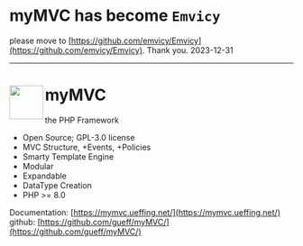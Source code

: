 
# myMVC has become `Emvicy`

please move to [https://github.com/emvicy/Emvicy](https://github.com/emvicy/Emvicy). Thank you.
2023-12-31


---

# <img src="https://mymvc.ueffing.net/myMVC.png" width="60" align="left"> myMVC

the PHP Framework

<!--
<img src="https://github.com/gueff/myMVC/actions/workflows/super-linter.yml/badge.svg">
-->

- Open Source; GPL-3.0 license
- MVC Structure, +Events, +Policies
- Smarty Template Engine
- Modular
- Expandable
- DataType Creation
- PHP >= 8.0

Documentation:  [https://mymvc.ueffing.net/](https://mymvc.ueffing.net/)  
github:  [https://github.com/gueff/myMVC/](https://github.com/gueff/myMVC/)  
